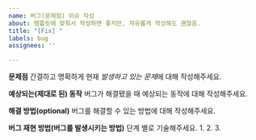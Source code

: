 ```yaml
---
name: 버그(문제점) 이슈 작성
about: 탬플릿에 맞춰서 작성하면 좋지만, 자유롭게 작성해도 괜찮음.
title: "[Fix] "
labels: bug
assignees: ''

---
```


**문제점**
간결하고 명확하게 현재 *발생하고 있는 문제*에 대해 작성해주세요.

**예상되는(제대로 된) 동작**
버그가 해결됐을 때 예상되는 동작에 대해 작성해주세요.

**해결 방법(optional)**
버그를 해결할 수 있는 방법에 대해 작성해주세요.

**버그 재현 방법(버그를 발생시키는 방법)**
단계 별로 기술해주세요.
1.
2.
3.
